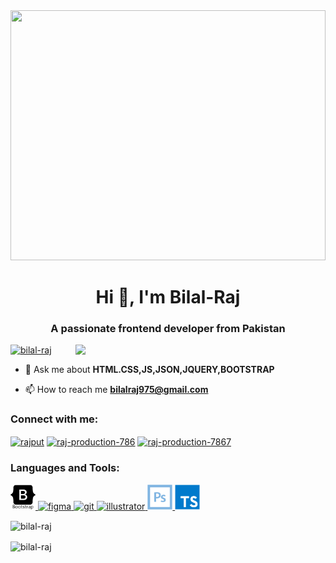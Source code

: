 <img src="https://fiverr-res.cloudinary.com/videos/t_main1,q_auto,f_auto/qwodeuhyxmh4xncax7de/frontend-developer-front-end-front-end-engineer-frontend-front-end-developer.png" width="100%" height="400px">
<h1 align="center">Hi 👋, I'm Bilal-Raj</h1>
<h3 align="center">A passionate frontend developer from Pakistan</h3>
<img align="right" src="https://media.licdn.com/dms/image/D5612AQE69SAPa_b1fA/article-cover_image-shrink_720_1280/0/1687014406391?e=2147483647&v=beta&t=A0-wzOpoThQB6Pl5LKh9q2CuILMt87YEZOK0J3QKTxk" width="400px" >

<p align="left"> <a href="https://github.com/ryo-ma/github-profile-trophy"><img src="https://github-profile-trophy.vercel.app/?username=bilal-raj" alt="bilal-raj" /></a> </p>

- 💬 Ask me about **HTML.CSS,JS,JSON,JQUERY,BOOTSTRAP**

- 📫 How to reach me **bilalraj975@gmail.com**

<h3 align="left">Connect with me:</h3>
<p align="left">
<a href="https://fb.com/rajput" target="blank"><img align="center" src="https://raw.githubusercontent.com/rahuldkjain/github-profile-readme-generator/master/src/images/icons/Social/facebook.svg" alt="rajput" height="30" width="40" /></a>
<a href="https://instagram.com/raj-production-786" target="blank"><img align="center" src="https://raw.githubusercontent.com/rahuldkjain/github-profile-readme-generator/master/src/images/icons/Social/instagram.svg" alt="raj-production-786" height="30" width="40" /></a>
<a href="https://www.youtube.com/c/raj-production-7867" target="blank"><img align="center" src="https://raw.githubusercontent.com/rahuldkjain/github-profile-readme-generator/master/src/images/icons/Social/youtube.svg" alt="raj-production-7867" height="30" width="40" /></a>
</p>

<h3 align="left">Languages and Tools:</h3>
<p align="left"> <a href="https://getbootstrap.com" target="_blank" rel="noreferrer"> <img src="https://raw.githubusercontent.com/devicons/devicon/master/icons/bootstrap/bootstrap-plain-wordmark.svg" alt="bootstrap" width="40" height="40"/> </a> <a href="https://www.figma.com/" target="_blank" rel="noreferrer"> <img src="https://www.vectorlogo.zone/logos/figma/figma-icon.svg" alt="figma" width="40" height="40"/> </a> <a href="https://git-scm.com/" target="_blank" rel="noreferrer"> <img src="https://www.vectorlogo.zone/logos/git-scm/git-scm-icon.svg" alt="git" width="40" height="40"/> </a> <a href="https://www.adobe.com/in/products/illustrator.html" target="_blank" rel="noreferrer"> <img src="https://www.vectorlogo.zone/logos/adobe_illustrator/adobe_illustrator-icon.svg" alt="illustrator" width="40" height="40"/> </a> <a href="https://www.photoshop.com/en" target="_blank" rel="noreferrer"> <img src="https://raw.githubusercontent.com/devicons/devicon/master/icons/photoshop/photoshop-line.svg" alt="photoshop" width="40" height="40"/> </a> <a href="https://www.typescriptlang.org/" target="_blank" rel="noreferrer"> <img src="https://raw.githubusercontent.com/devicons/devicon/master/icons/typescript/typescript-original.svg" alt="typescript" width="40" height="40"/> </a> </p>

<p><img align="center" src="https://github-readme-stats.vercel.app/api/top-langs?username=bilal-raj&show_icons=true&locale=en&layout=compact" alt="bilal-raj" /></p>

<p><img align="center" src="https://github-readme-streak-stats.herokuapp.com/?user=bilal-raj&" alt="bilal-raj" /></p>

